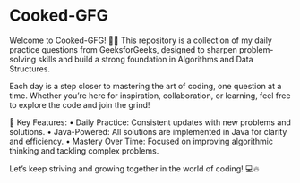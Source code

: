 # Cooked-GFG

Welcome to Cooked-GFG! 🍳✨
This repository is a collection of my daily practice questions from GeeksforGeeks, designed to sharpen problem-solving skills and build a strong foundation in Algorithms and Data Structures.

Each day is a step closer to mastering the art of coding, one question at a time. Whether you’re here for inspiration, collaboration, or learning, feel free to explore the code and join the grind!

🔑 Key Features:
	•	Daily Practice: Consistent updates with new problems and solutions.
	•	Java-Powered: All solutions are implemented in Java for clarity and efficiency.
	•	Mastery Over Time: Focused on improving algorithmic thinking and tackling complex problems.

Let’s keep striving and growing together in the world of coding! 💻🔥
